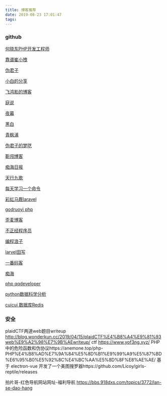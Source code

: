 ```yaml
---
title: 博客推荐
date: 2019-08-23 17:01:47
tags:
---
```


### github

[何晓东PHP开发工程师](https://alpha2016.github.io/about/)

[靠谱崔小拽](http://cuihuan.net/)

[伪君子](https://lbjheiheihei.xyz/about.html)

[小白的分享](https://www.yoby123.cn/)

[飞鸿影的博客](https://www.cnblogs.com/52fhy/)

   [庭说](https://tingtalk.me/) 

[夜幕](https://blog.nightteam.cn/)

[黑白](http://blog.xiayf.cn/archives.html)

[青枫浦](https://post.zz173.com/detail/hfu17Yn_YpMY9TlVNTqv8w.html)

[伪君子的梦呓](https://lbjheiheihei.xyz/archives.html)

[靳闯博客](https://me.jinchuang.org/archives/301.html)

[痴海日报](https://93nv.com/archives/category/%E7%BC%96%E7%A8%8B%E5%B7%A5%E5%85%B7)

[天行九歌](http://www.golang365.com/#/)

[每天学习一个命令](http://einverne.github.io/post/2019/01/html-to-pdf.html)


[彩虹马厩laravel](https://haoruijie.art/archives/page/3/)

[godruoyi php](https://godruoyi.com/posts/About-godruoyi)

[歪麦博客](https://www.awaimai.com/about)

[不正经程序员](https://hoxis.github.io/archives/)

[编程浪子](http://www.54php.cn/default/about)

[larvel田写](https://tianyong90.com/)

[一番码客 ](http://efonfighting.imwork.net/)

[痴海](https://93nv.com/)


[php qqdeveloper](https://www.qqdeveloper.com/about/)

[python数据科学分析](https://oicebot.github.io/titles)

[cuicui 数据库Redis](https://bettercuicui.github.io/)
### 安全

plaidCTF两道web题目writeup http://blog.wonderkun.cc/2019/04/15/plaidCTF%E4%B8%A4%E9%81%93web%E9%A2%98%E7%9B%AEwriteup/
ctf https://www.yof3ng.xyz/
PHP中的危险函数和伪协议https://anemone.top/php-PHP%E4%B8%AD%E7%9A%84%E5%8D%B1%E9%99%A9%E5%87%BD%E6%95%B0%E5%92%8C%E4%BC%AA%E5%8D%8F%E8%AE%AE/
基于 electron-vue 开发了一个美图搜罗器https://github.com/Licoy/girls-reptile/releases

拍片哥-红色导航网站网址-福利导航 https://bbs.918dxs.com/topics/3772/lan-se-dao-hang



